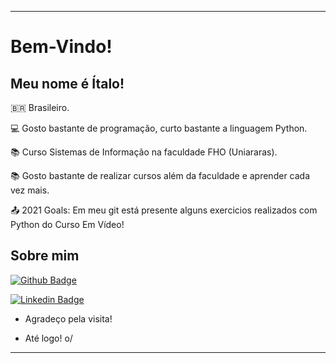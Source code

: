 ----------------------------------------------------------------------------

# Bem-Vindo!

## Meu nome é Ítalo!
 

:brazil: Brasileiro.

:computer: Gosto bastante de programação, curto bastante a linguagem Python.

:books: Curso Sistemas de Informação na faculdade FHO (Uniararas).

:books: Gosto bastante de realizar cursos além da faculdade e aprender cada vez mais.

:outbox_tray: 2021 Goals: Em meu git está presente alguns exercicios realizados com Python do Curso Em Vídeo!


## Sobre mim

[![Github Badge](https://img.shields.io/badge/-Github-000?style=flat-square&logo=Github&logoColor=white&link=LINK_GIT)](https://github.com/italovarzone/CursoemVideoPython)

[![Linkedin Badge](https://img.shields.io/badge/-LinkedIn-blue?style=flat-square&logo=Linkedin&logoColor=white&link=LINK_LINKEDIN)](https://linkedin.com/in/ítalo-pescador-varzone-a03082206)


- Agradeço pela visita!

- Até logo! o/

----------------------------------------------------------------------------------
